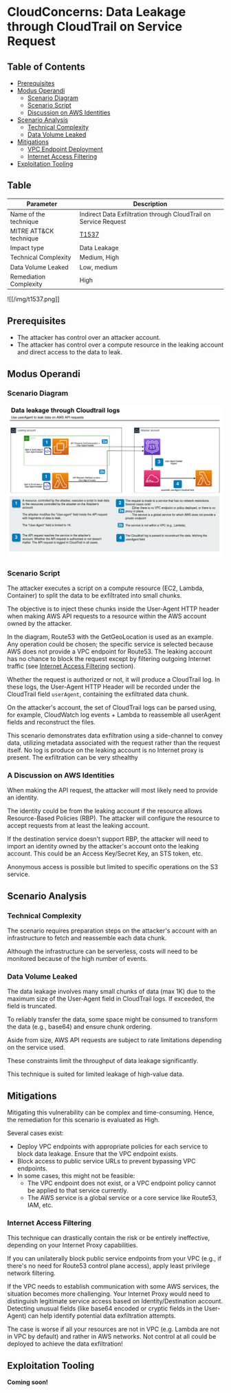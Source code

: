 # CloudConcerns: Data Leakage through CloudTrail on Service Request

## Table of Contents
- [Prerequisites](#prerequisites)
- [Modus Operandi](#modus-operandi)
  - [Scenario Diagram](#scenario-diagram)
  - [Scenario Script](#scenario-script)
  - [Discussion on AWS Identities](#a-discussion-on-aws-identities)
- [Scenario Analysis](#scenario-analysis)
  - [Technical Complexity](#technical-complexity)
  - [Data Volume Leaked](#data-volume-leaked)
- [Mitigations](#mitigations)
  - [VPC Endpoint Deployment](#vpc-endpoint-deployment)
  - [Internet Access Filtering](#internet-access-filtering)
- [Exploitation Tooling](#exploitation-tooling)

## Table

| Parameter                | Description                                                          |
|--------------------------|----------------------------------------------------------------------|
| Name of the technique    | Indirect Data Exfiltration through CloudTrail on Service Request     |
| MITRE ATT&CK technique   | [T1537](https://attack.mitre.org/techniques/T1537/)                  |
| Impact type              | Data Leakage                                                         |
| Technical Complexity     | Medium, High                                                         |
| Data Volume Leaked       | Low, medium                                                          |
| Remediation Complexity   | High                                                                 |

![[/img/t1537.png]]
## Prerequisites

- The attacker has control over an attacker account.
- The attacker has control over a compute resource in the leaking account and direct access to the data to leak.

## Modus Operandi

### Scenario Diagram

![CloudConcerns Leakage CloudTrail Diagram](cloudconcerns-leakage-cloudtrail.png)

### Scenario Script

The attacker executes a script on a compute resource (EC2, Lambda, Container) to split the data to be exfiltrated into small chunks.

The objective is to inject these chunks inside the User-Agent HTTP header when making AWS API requests to a resource within the AWS account owned by the attacker.

In the diagram, Route53 with the GetGeoLocation is used as an example. Any operation could be chosen; the specific service is selected because AWS does not provide a VPC endpoint for Route53. The leaking account has no chance to block the request except by filtering outgoing Internet traffic (see [Internet Access Filtering](#internet-access-filtering) section).

Whether the request is authorized or not, it will produce a CloudTrail log. In these logs, the User-Agent HTTP Header will be recorded under the CloudTrail field `userAgent`, containing the exfiltrated data chunk.

On the attacker's account, the set of CloudTrail logs can be parsed using, for example, CloudWatch log events + Lambda to reassemble all userAgent fields and reconstruct the files.

This scenario demonstrates data exfiltration using a side-channel to convey data, utilizing metadata associated with the request rather than the request itself. No log is produce on the leaking account is no Internet proxy is present. The exfiltration can be very sthealthy

### A Discussion on AWS Identities

When making the API request, the attacker will most likely need to provide an identity. 

The identity could be from the leaking account if the resource allows Resource-Based Policies (RBP). The attacker will configure the resource to accept requests from at least the leaking account.

If the destination service doesn't support RBP, the attacker will need to import an identity owned by the attacker's account onto the leaking account. This could be an Access Key/Secret Key, an STS token, etc.

Anonymous access is possible but limited to specific operations on the S3 service.

## Scenario Analysis

### Technical Complexity

The scenario requires preparation steps on the attacker's account with an infrastructure to fetch and reassemble each data chunk.

Although the infrastructure can be serverless, costs will need to be monitored because of the high number of events.

### Data Volume Leaked

The data leakage involves many small chunks of data (max 1K) due to the maximum size of the User-Agent field in CloudTrail logs. If exceeded, the field is truncated.

To reliably transfer the data, some space might be consumed to transform the data (e.g., base64) and ensure chunk ordering.

Aside from size, AWS API requests are subject to rate limitations depending on the service used. 

These constraints limit the throughput of data leakage significantly.

This technique is suited for limited leakage of high-value data.

## Mitigations

Mitigating this vulnerability can be complex and time-consuming. Hence, the remediation for this scenario is evaluated as High.

Several cases exist: 
- Deploy VPC endpoints with appropriate policies for each service to block data leakage. Ensure that the VPC endpoint exists.
- Block access to public service URLs to prevent bypassing VPC endpoints.
- In some cases, this might not be feasible:
  - The VPC endpoint does not exist, or a VPC endpoint policy cannot be applied to that service currently.
  - The AWS service is a global service or a core service like Route53, IAM, etc.

### Internet Access Filtering

This technique can drastically contain the risk or be entirely ineffective, depending on your Internet Proxy capabilities.

If you can unilaterally block public service endpoints from your VPC (e.g., if there's no need for Route53 control plane access), apply least privilege network filtering.

If the VPC needs to establish communication with some AWS services, the situation becomes more challenging. Your Internet Proxy would need to distinguish legitimate service access based on Identity/Destination account. Detecting unusual fields (like base64 encoded or cryptic fields in the User-Agent) can help identify potential data exfiltration attempts.

The case is worse if all your resources are not in VPC (e.g. Lambda are not in VPC by default) and rather in AWS networks. Not control at all could be deployed to achieve the data exfiltration!

## Exploitation Tooling

**Coming soon!**
